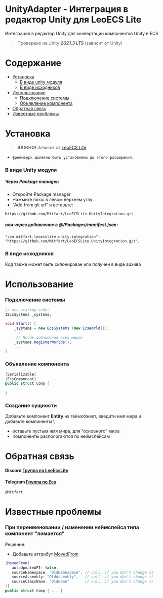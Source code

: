 # UnityAdapter - Интеграция в редактор Unity для LeoECS Lite
Интеграция в редактор Unity для конвертации компонентов Unity в ECS

> Проверено на Unity ***2021.3 LTS*** (зависит от Unity)



# Содержание
* [Установка](#Установка)
    * [В виде unity модуля](#В-виде-unity-модуля)
    * [В виде исходников](#В-виде-исходников)
* [Использование](#Интеграция)
    * [Подключение системы](#Подключение-системы)
    * [Объявление компонента](#Объявление-компонента)
* [Обратная связь](#Обратная-связь)
* [Известные проблемы](#Известные-проблемы)

  

# Установка

> **ВАЖНО!** Зависит от [LeoECS Lite](https://github.com/Leopotam/ecslite)
- `фреймворк должены быть установлены до этого расширения.`


### В виде Unity модуля
##### Через Package manager:
- Откройте Package manager
- Нажмите плюс в левом верхнем углу
- "Add from git url" и вставьте:

```
https://github.com/Mitfart/LeoECSLite.UnityIntegration.git
```

##### или через добавление в *@/Packages/manifest.json*:
```
"com.mitfart.leoecslite.unity-integration": "https://github.com/Mitfart/LeoECSLite.UnityIntegration.git",
```

### В виде исходников
Код также может быть склонирован или получен в виде архива



# Использование

### Подключение системы
```c#
// ecs-startup code:
IEcsSystems _systems;

void Start() {        
    _systems = new EcsSystems (new EcsWorld());
    ...
     // После добавления всех миров
    _systems.RegisterWorlds();
    ...
}
```

### Объявление компонента
```c#
[Serializable]
[EcsComponent]
public struct Comp {
    ...
}
```

### Создание сущности
Добавьте компонент **Entity** на геймобжект, введити имя мира и добавьте компоненты \
- оставьте пустым имя мира, для "основного" мира
- Компоненты распологаются по неймспейсам



# Обратная связь
#### Discord [Группа по LeoEcsLite](https://discord.gg/5GZVde6)
#### Telegram [Группа по Ecs](https://t.me/ecschat)
```
@Mitfart
```


# Известные проблемы

### При переименовании / изменении неймспейса типа компонент "ломается"
Решение:
- Добавьте аттрибут [MovedFrom](https://github.com/Unity-Technologies/UnityCsReference/blob/master/Runtime/Export/Scripting/APIUpdating/UpdatedFromAttribute.cs)
```cs
[MovedFrom(
   autoUpdateAPI: false, 
   sourceNamespace: "OldNamespace", // null, if you don't change it
   sourceAssembly: "OldAssembly",   // null, if you don't change it
   sourceClassName: "OldName"       // null, if you don't change it
)]
public struct Comp { ... }
```